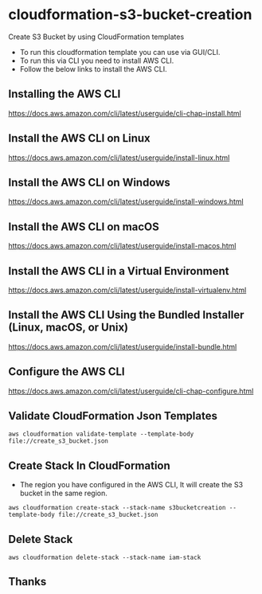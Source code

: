 # cloudformation-s3-bucket-creation
Create S3 Bucket by using CloudFormation templates

  * To run this cloudformation template you can use via GUI/CLI.
  * To run this via CLI you need to install AWS CLI.
  * Follow the below links to install the AWS CLI.
  
## Installing the AWS CLI
https://docs.aws.amazon.com/cli/latest/userguide/cli-chap-install.html


## Install the AWS CLI on Linux
https://docs.aws.amazon.com/cli/latest/userguide/install-linux.html


## Install the AWS CLI on Windows
https://docs.aws.amazon.com/cli/latest/userguide/install-windows.html


## Install the AWS CLI on macOS
https://docs.aws.amazon.com/cli/latest/userguide/install-macos.html


## Install the AWS CLI in a Virtual Environment
https://docs.aws.amazon.com/cli/latest/userguide/install-virtualenv.html


## Install the AWS CLI Using the Bundled Installer (Linux, macOS, or Unix)
https://docs.aws.amazon.com/cli/latest/userguide/install-bundle.html

## Configure the AWS CLI
https://docs.aws.amazon.com/cli/latest/userguide/cli-chap-configure.html

## Validate CloudFormation Json Templates
```
aws cloudformation validate-template --template-body file://create_s3_bucket.json
```

## Create Stack In CloudFormation
  * The region you have configured in the AWS CLI, It will create the S3 bucket in the same region.
```
aws cloudformation create-stack --stack-name s3bucketcreation --template-body file://create_s3_bucket.json
```

## Delete Stack
```
aws cloudformation delete-stack --stack-name iam-stack
```
## Thanks
